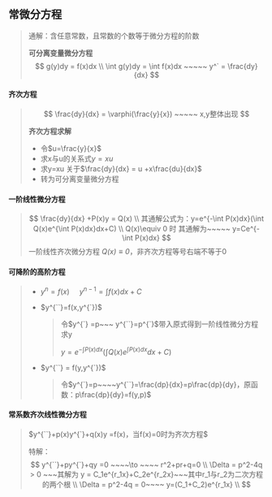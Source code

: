 ## 常微分方程

> 通解：含任意常数，且常数的个数等于微分方程的阶数
>
> **可分离变量微分方程**
>$$
> g(y)dy = f(x)dx \\
> \int g(y)dy = \int f(x)dx  ~~~~~ y^` = \frac{dy}{dx}
> $$

#### **齐次方程**

> $$
> \frac{dy}{dx} = \varphi(\frac{y}{x}) ~~~~~ x,y整体出现
> $$
>
> **齐次方程求解**
>
> - 令$u=\frac{y}{x}$
> - 求x与u的关系式$y=xu$
> - 求y=xu 关于$\frac{dy}{dx} = u +x\frac{du}{dx}$
> - 转为可分离变量微分方程

#### **一阶线性微分方程**

> $$
>\frac{dy}{dx} +P(x)y = Q(x) \\
> 其通解公式为：y=e^{-\int P(x)dx}(\int Q(x)e^{\int P(x)dx}dx+C) \\
>Q(x)\equiv 0 时 其通解为~~~~~ y=Ce^{-\int P(x)dx}
> $$
> 一阶线性齐次微分方程 *$Q(x)\equiv 0$*，非齐次方程等号右端不等于0
> 
> 

#### **可降阶的高阶方程**

> - $y^{n} =f(x)~~~~~y^{n-1}=\int f(x)dx+C$
>
> - $y^{``}=f(x,y^{`})$     
>
>   > 令$y^{`} =p~~~ y^{``}=p^{`}$带入原式得到一阶线性微分方程求y
>   >
>   > $y=e^{-\int P(x)dx}(\int Q(x)e^{\int P(x)dx}dx+C)$
>
> - $y^{``} = f(y,y^{`})$
>
>   > 令$y^{`}=p~~~~y^{``}=\frac{dp}{dx}=p\frac{dp}{dy}，原函数：p\frac{dp}{dy}=f(y,p)$

#### **常系数齐次线性微分方程**

> $y^{``}+p(x)y^{`}+q(x)y =f(x)，当f(x)=0时为齐次方程$
>
> 特解：
> $$
> y^{``}+py^{`}+qy =0 ~~~~\to ~~~~ r^2+pr+q=0  \\
> \Delta = p^2-4q > 0 ~~~其解为 y = C_1e^{r_1x}+C_2e^{r_2x}~~~其中r_1与r_2为二次方程的两个根 \\
> \Delta = p^2-4q = 0~~~~  y=(C_1+C_2)e^{r_1x} \\
> $$

